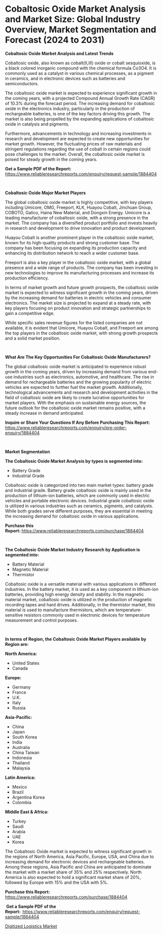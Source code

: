 <p><h1>Cobaltosic Oxide Market Analysis and Market Size: Global Industry Overview, Market Segmentation and Forecast (2024 to 2031)</h1></p><p><strong>Cobaltosic Oxide Market Analysis and Latest Trends</strong></p>
<p><p>Cobaltosic oxide, also known as cobalt(II,III) oxide or cobalt sesquioxide, is a black colored inorganic compound with the chemical formula Co3O4. It is commonly used as a catalyst in various chemical processes, as a pigment in ceramics, and in electronic devices such as batteries and semiconductors.</p><p>The cobaltosic oxide market is expected to experience significant growth in the coming years, with a projected Compound Annual Growth Rate (CAGR) of 10.3% during the forecast period. The increasing demand for cobaltosic oxide in the electronics industry, particularly in the production of rechargeable batteries, is one of the key factors driving this growth. The market is also being propelled by the expanding applications of cobaltosic oxide in catalysis and pigments.</p><p>Furthermore, advancements in technology and increasing investments in research and development are expected to create new opportunities for market growth. However, the fluctuating prices of raw materials and stringent regulations regarding the use of cobalt in certain regions could pose challenges to the market. Overall, the cobaltosic oxide market is poised for steady growth in the coming years.</p></p>
<p><strong>Get a Sample PDF of the Report:&nbsp;</strong> <a href="https://www.reliableresearchreports.com/enquiry/request-sample/1884404">https://www.reliableresearchreports.com/enquiry/request-sample/1884404</a></p>
<p>&nbsp;</p>
<p><strong>Cobaltosic Oxide Major Market Players</strong></p>
<p><p>The global cobaltosic oxide market is highly competitive, with key players including Umicore, OMG, Freeport, KLK, Huayou Cobalt, Jinchuan Group, COBOTO, Galico, Haina New Material, and Dongxin Energy. Umicore is a leading manufacturer of cobaltosic oxide, with a strong presence in the market. The company has a diversified product portfolio and invests heavily in research and development to drive innovation and product development.</p><p>Huayou Cobalt is another prominent player in the cobaltosic oxide market, known for its high-quality products and strong customer base. The company has been focusing on expanding its production capacity and enhancing its distribution network to reach a wider customer base.</p><p>Freeport is also a key player in the cobaltosic oxide market, with a global presence and a wide range of products. The company has been investing in new technologies to improve its manufacturing processes and increase its production efficiency.</p><p>In terms of market growth and future growth prospects, the cobaltosic oxide market is expected to witness significant growth in the coming years, driven by the increasing demand for batteries in electric vehicles and consumer electronics. The market size is projected to expand at a steady rate, with key players focusing on product innovation and strategic partnerships to gain a competitive edge.</p><p>While specific sales revenue figures for the listed companies are not available, it is evident that Umicore, Huayou Cobalt, and Freeport are among the top players in the cobaltosic oxide market, with strong growth prospects and a solid market position.</p></p>
<p>&nbsp;</p>
<p><strong>What Are The Key Opportunities For Cobaltosic Oxide Manufacturers?</strong></p>
<p><p>The global cobaltosic oxide market is anticipated to experience robust growth in the coming years, driven by increasing demand from various end-use industries such as electronics, automotive, and healthcare. The rise in demand for rechargeable batteries and the growing popularity of electric vehicles are expected to further fuel the market growth. Additionally, technological advancements and research and development activities in the field of cobaltosic oxide are likely to create lucrative opportunities for market players. With the emphasis on sustainable energy sources, the future outlook for the cobaltosic oxide market remains positive, with a steady increase in demand anticipated.</p></p>
<p><strong>Inquire or Share Your Questions If Any Before Purchasing This Report:</strong> <a href="https://www.reliableresearchreports.com/enquiry/pre-order-enquiry/1884404">https://www.reliableresearchreports.com/enquiry/pre-order-enquiry/1884404</a></p>
<p>&nbsp;</p>
<p><strong>Market Segmentation</strong></p>
<p><strong>The Cobaltosic Oxide Market Analysis by types is segmented into:</strong></p>
<p><ul><li>Battery Grade</li><li>Industrial Grade</li></ul></p>
<p><p>Cobaltosic oxide is categorized into two main market types: battery grade and industrial grade. Battery grade cobaltosic oxide is mainly used in the production of lithium-ion batteries, which are commonly used in electric vehicles and portable electronic devices. Industrial grade cobaltosic oxide is utilized in various industries such as ceramics, pigments, and catalysts. While both grades serve different purposes, they are essential in meeting the increasing demand for cobaltosic oxide in various applications.</p></p>
<p><strong>Purchase this Report:&nbsp;</strong><a href="https://www.reliableresearchreports.com/purchase/1884404">https://www.reliableresearchreports.com/purchase/1884404</a></p>
<p>&nbsp;</p>
<p><strong>The Cobaltosic Oxide Market Industry Research by Application is segmented into:</strong></p>
<p><ul><li>Battery Material</li><li>Magnetic Material</li><li>Thermistor</li></ul></p>
<p><p>Cobaltosic oxide is a versatile material with various applications in different industries. In the battery market, it is used as a key component in lithium-ion batteries, providing high energy density and stability. In the magnetic material market, cobaltosic oxide is utilized in the production of magnetic recording tapes and hard drives. Additionally, in the thermistor market, this material is used to manufacture thermistors, which are temperature-sensitive resistors commonly used in electronic devices for temperature measurement and control purposes.</p></p>
<p>&nbsp;</p>
<p><strong>In terms of Region, the Cobaltosic Oxide Market Players available by Region are:</strong></p>
<p>
    <p> <strong> North America: </strong>
        <ul>
            <li>United States</li>
            <li>Canada</li>
        </ul>
        </p> 
    <p> <strong> Europe: </strong>
        <ul>
            <li>Germany</li>
            <li>France</li>
            <li>U.K.</li>
            <li>Italy</li>
            <li>Russia</li>
        </ul>
        </p> 
    <p> <strong> Asia-Pacific: </strong>
        <ul>
            <li>China</li>
            <li>Japan</li>
            <li>South Korea</li>
            <li>India</li>
            <li>Australia</li>
            <li>China Taiwan</li>
            <li>Indonesia</li>
            <li>Thailand</li>
            <li>Malaysia</li>
        </ul>
        </p> 
    <p> <strong> Latin America: </strong>
        <ul>
            <li>Mexico</li>
            <li>Brazil</li>
            <li>Argentina Korea</li>
            <li>Colombia</li>
        </ul>
        </p> 
    <p> <strong> Middle East & Africa: </strong>
        <ul>
            <li>Turkey</li>
            <li>Saudi</li>
            <li>Arabia</li>
            <li>UAE</li>
            <li>Korea</li>
        </ul>
    </p>
    </p>
<p><p>The Cobaltosic Oxide market is expected to witness significant growth in the regions of North America, Asia Pacific, Europe, USA, and China due to increasing demand for electronic devices and rechargeable batteries. Among these regions, Asia Pacific and China are anticipated to dominate the market with a market share of 35% and 25% respectively. North America is also expected to hold a significant market share of 20%, followed by Europe with 15% and the USA with 5%.</p></p>
<p><strong>Purchase this Report: </strong><a href="https://www.reliableresearchreports.com/purchase/1884404">https://www.reliableresearchreports.com/purchase/1884404</a></p>
<p>&nbsp;<strong>Get a Sample PDF of the Report:&nbsp;&nbsp;</strong><a href="https://www.reliableresearchreports.com/enquiry/request-sample/1884404">https://www.reliableresearchreports.com/enquiry/request-sample/1884404</a></p>
<p><strong></strong></p>
<p><p><a href="https://crocus-run-b5a.notion.site/Digitized-Logistics-Market-Growth-Market-Trends-COVID-19-Impact-and-Forecasts-for-period-from-202-443f64b2458d4c1da398eee2c4aece09">Digitized Logistics Market</a></p></p>
